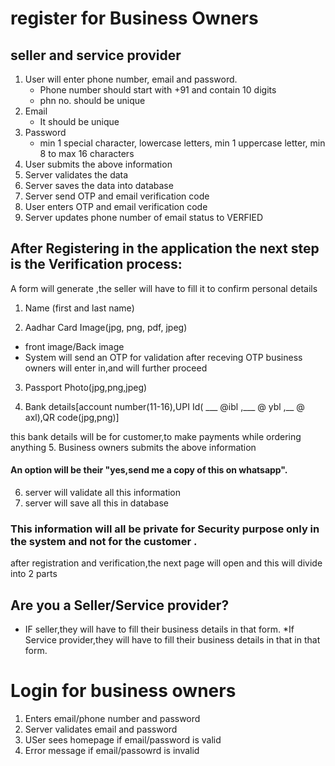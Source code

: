 # register for Business Owners 
## seller and service provider

1. User will enter phone number, email and password.
    * Phone number should start with +91 and contain 10 digits
    * phn no. should be unique
2. Email
    * It should be unique
3. Password 
    * min 1 special character, lowercase letters, min 1 uppercase letter, min 8 to max 16 characters
4. User submits the above information
5. Server validates the data
6. Server saves the data into database
7. Server send OTP and email verification code
8. User enters OTP and email verification code
9. Server updates phone number of email status to VERFIED

## After Registering in the application the next step is the Verification process:
 A form will generate ,the seller will have to fill it to confirm personal details

1. Name (first and last name)

2. Aadhar Card Image(jpg, png, pdf, jpeg)
* front image/Back image
* System will send an OTP for validation 
after receving OTP business owners will enter in,and will further proceed

3. Passport Photo(jpg,png,jpeg)

4. Bank details[account number(11-16),UPI Id( ___ @ibl ,___ @ ybl ,__ @ axl),QR code(jpg,png)]

this bank details will be for customer,to make payments while ordering anything
5. Business owners submits the above information
#### An option will be their "yes,send me a copy of this on whatsapp".
6. server will validate all this information
7. server will save all this in database
### This information will all be private for Security purpose only in the system and not for the customer .
after registration and verification,the next page will open and this will divide into 2 parts

## Are you a Seller/Service provider? 
* IF seller,they will have to fill their business details in that form.
*If Service provider,they will have to fill their business details in that in that form.

# Login for business owners
1. Enters email/phone number and password
2. Server validates email and password
3. USer sees homepage if email/password is valid
4. Error message if email/passowrd is invalid
